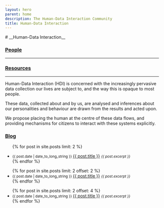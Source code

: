 ```yaml
---
layout: hero
parent: home
description: The Human-Data Interaction Community
title: Human-Data Interaction
---
```


<div class="jumbotron" markdown="1">
  <div class="text-center" markdown="1">
# __Human-Data Interaction__
  </div>
</div>

<div class="container" markdown="1">

<div class="row" markdown="1">

<div class="col-sm-2 col-sm-offset-3" markdown="1">
<div class="text-center" markdown="1">

### [People](/people/)
<hr />

</div>
</div>

<div class="col-sm-2 col-sm-offset-2" markdown="1">
<div class="text-center" markdown="1">

### [Resources](/resources/)
<hr />

</div>
</div>
</div><!-- row -->

<div class="row" markdown="1">
<div class="col-sm-4" markdown="1">

Human-Data Interaction (HDI) is concerned with the increasingly pervasive data
collection our lives are subject to, and the way this is opaque to most people.

</div>

<div class="col-sm-4" markdown="1">

These data, collected about and by us, are analysed and inferences about our
personalities and behaviour are drawn from the results and acted upon.

</div>

<div class="col-sm-4" markdown="1">

We propose placing the human at the centre of these data flows, and providing
mechanisms for citizens to interact with these systems explicitly.

</div>
</div> <!-- row -->

<div class="row" markdown="1">
<div class="text-center" markdown="1">

### [Blog](/blog/)

</div>
</div><!-- row -->

<div class="row" markdown="1">
<div class="col-sm-4" markdown="1">

<ul class="list-unstyled">

{% for post in site.posts limit: 2 %}
        <li>
          <small class="text-muted">
            {{ post.date | date_to_long_string }}
          </small>
          <a href="{{ post.url }}">{{ post.title }}</a>
          <small class="text-muted"><em>
            {{ post.excerpt }}
          </em></small>
        </li>
{% endfor %}

</ul>
</div>

<div class="col-sm-4" markdown="1">

<ul class="list-unstyled">
{% for post in site.posts limit: 2 offset: 2 %}
        <li>
          <small class="text-muted">
            {{ post.date | date_to_long_string }}
          </small>
          <a href="{{ post.url }}">{{ post.title }}</a>
          <small class="text-muted"><em>
            {{ post.excerpt }}
          </em></small>
        </li>
{% endfor %}

</ul>
</div>

<div class="col-sm-4" markdown="1">

<ul class="list-unstyled">
{% for post in site.posts limit: 2 offset: 4 %}
        <li>
          <small class="text-muted">
            {{ post.date | date_to_long_string }}
          </small>
          <a href="{{ post.url }}">{{ post.title }}</a>
          <small class="text-muted"><em>
            {{ post.excerpt }}
          </em></small>
        </li>
{% endfor %}
</ul>
</div>
</div> <!-- row -->

</div><!-- container -->
